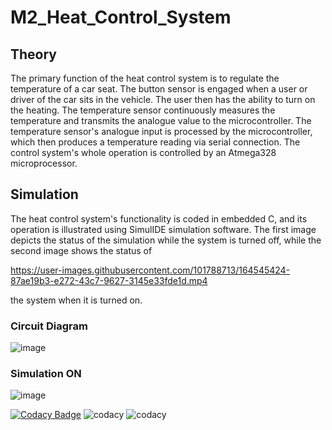# M2_Heat_Control_System
## Theory
The primary function of the heat control system is to regulate the temperature of a car seat. The button sensor is engaged when a user or driver of the car sits in the vehicle. The user then has the ability to turn on the heating. The temperature sensor continuously measures the temperature and transmits the analogue value to the microcontroller. The temperature sensor's analogue input is processed by the microcontroller, which then produces a temperature reading via serial connection. The control system's whole operation is controlled by an Atmega328 microprocessor.
## Simulation
The heat control system's functionality is coded in embedded C, and its operation is illustrated using SimulIDE simulation software. The first image depicts the status of the simulation while the system is turned off, while the second image shows the status of

https://user-images.githubusercontent.com/101788713/164545424-87ae19b3-e272-43c7-9627-3145e33fde1d.mp4

 the system when it is turned on.
### Circuit Diagram
![image](https://user-images.githubusercontent.com/101788713/164444459-8db776ec-b167-4efe-8202-e3e95bddde72.png)
### Simulation ON
![image](https://user-images.githubusercontent.com/101788713/164444925-9b6e4b17-7e66-4588-82c9-717bc4513cfe.png)




[![Codacy Badge](https://app.codacy.com/project/badge/Grade/4be591804d624019936c87e0ad2b30aa)](https://www.codacy.com/gh/Sakshiishah/M2_Temperature_Control_System/dashboard?utm_source=github.com&amp;utm_medium=referral&amp;utm_content=Sakshiishah/M2_Temperature_Control_System&amp;utm_campaign=Badge_Grade)
![codacy](https://api.codiga.io/project/32912/score/svg)
![codacy](https://api.codiga.io/project/32912/status/svg)

